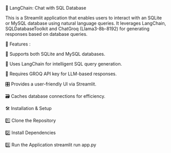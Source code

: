 📌 LangChain: Chat with SQL Database

This is a Streamlit application that enables users to interact with an SQLite or MySQL database using natural language queries. It leverages LangChain, SQLDatabaseToolkit and ChatGroq (Llama3-8b-8192) for generating responses based on database queries.

🚀 Features :

📂 Supports both SQLite and MySQL databases.

💬 Uses LangChain for intelligent SQL query generation.

🔑 Requires GROQ API key for LLM-based responses.

🎛️ Provides a user-friendly UI via Streamlit.

🗃️ Caches database connections for efficiency.

🛠️ Installation & Setup

1️⃣ Clone the Repository

2️⃣ Install Dependencies

3️⃣ Run the Application
streamlit run app.py
